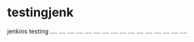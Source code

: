 # testingjenk
jenkins testing
....
....
....
....
....
....
....
....
....
....
....
....
....
....
....
....
